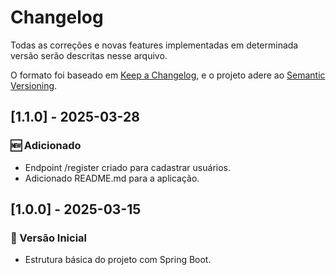 # Changelog

Todas as correções e novas features implementadas em determinada versão serão descritas nesse arquivo.

O formato foi baseado em [Keep a Changelog](https://keepachangelog.com/en/1.0.0/),
e o projeto adere ao [Semantic Versioning](https://semver.org/spec/v2.0.0.html).

## [1.1.0] - 2025-03-28
### 🆕 Adicionado
- Endpoint /register criado para cadastrar usuários.
- Adicionado README.md para a aplicação.

## [1.0.0] - 2025-03-15
### 🚀 Versão Inicial
- Estrutura básica do projeto com Spring Boot.
